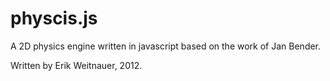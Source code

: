 # physcis.js

A 2D physics engine written in javascript based on the work of Jan Bender.


Written by Erik Weitnauer, 2012.
